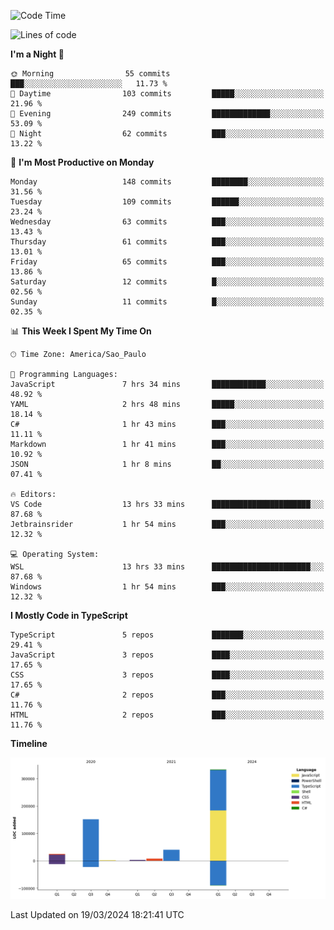<!--START_SECTION:waka-->
![Code Time](http://img.shields.io/badge/Code%20Time-2%2C364%20hrs%2038%20mins-blue)

![Lines of code](https://img.shields.io/badge/From%20Hello%20World%20I%27ve%20Written-564.1%20thousand%20lines%20of%20code-blue)

**I'm a Night 🦉** 

```text
🌞 Morning                55 commits          ███░░░░░░░░░░░░░░░░░░░░░░   11.73 % 
🌆 Daytime                103 commits         █████░░░░░░░░░░░░░░░░░░░░   21.96 % 
🌃 Evening                249 commits         █████████████░░░░░░░░░░░░   53.09 % 
🌙 Night                  62 commits          ███░░░░░░░░░░░░░░░░░░░░░░   13.22 % 
```
📅 **I'm Most Productive on Monday** 

```text
Monday                   148 commits         ████████░░░░░░░░░░░░░░░░░   31.56 % 
Tuesday                  109 commits         ██████░░░░░░░░░░░░░░░░░░░   23.24 % 
Wednesday                63 commits          ███░░░░░░░░░░░░░░░░░░░░░░   13.43 % 
Thursday                 61 commits          ███░░░░░░░░░░░░░░░░░░░░░░   13.01 % 
Friday                   65 commits          ███░░░░░░░░░░░░░░░░░░░░░░   13.86 % 
Saturday                 12 commits          █░░░░░░░░░░░░░░░░░░░░░░░░   02.56 % 
Sunday                   11 commits          █░░░░░░░░░░░░░░░░░░░░░░░░   02.35 % 
```


📊 **This Week I Spent My Time On** 

```text
🕑︎ Time Zone: America/Sao_Paulo

💬 Programming Languages: 
JavaScript               7 hrs 34 mins       ████████████░░░░░░░░░░░░░   48.92 % 
YAML                     2 hrs 48 mins       █████░░░░░░░░░░░░░░░░░░░░   18.14 % 
C#                       1 hr 43 mins        ███░░░░░░░░░░░░░░░░░░░░░░   11.11 % 
Markdown                 1 hr 41 mins        ███░░░░░░░░░░░░░░░░░░░░░░   10.92 % 
JSON                     1 hr 8 mins         ██░░░░░░░░░░░░░░░░░░░░░░░   07.41 % 

🔥 Editors: 
VS Code                  13 hrs 33 mins      ██████████████████████░░░   87.68 % 
Jetbrainsrider           1 hr 54 mins        ███░░░░░░░░░░░░░░░░░░░░░░   12.32 % 

💻 Operating System: 
WSL                      13 hrs 33 mins      ██████████████████████░░░   87.68 % 
Windows                  1 hr 54 mins        ███░░░░░░░░░░░░░░░░░░░░░░   12.32 % 
```

**I Mostly Code in TypeScript** 

```text
TypeScript               5 repos             ███████░░░░░░░░░░░░░░░░░░   29.41 % 
JavaScript               3 repos             ████░░░░░░░░░░░░░░░░░░░░░   17.65 % 
CSS                      3 repos             ████░░░░░░░░░░░░░░░░░░░░░   17.65 % 
C#                       2 repos             ███░░░░░░░░░░░░░░░░░░░░░░   11.76 % 
HTML                     2 repos             ███░░░░░░░░░░░░░░░░░░░░░░   11.76 % 
```



**Timeline**

![Lines of Code chart](https://raw.githubusercontent.com/jonhoffmam/jonhoffmam/master/assets/bar_graph.png)


 Last Updated on 19/03/2024 18:21:41 UTC
<!--END_SECTION:waka-->
